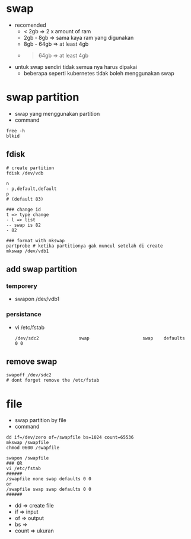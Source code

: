 # swap
- recomended
    - < 2gb => 2 x amount of ram
    - 2gb - 8gb => sama kaya ram yang digunakan
    - 8gb - 64gb => at least 4gb
    - > 64gb => at least 4gb
- untuk swap sendiri tidak semua nya harus dipakai
    - beberapa seperti kubernetes tidak boleh menggunakan swap

# swap partition
- swap yang menggunakan partition
- command
```
free -h
blkid
```

## fdisk
```
# create partition
fdisk /dev/vdb

n
- p,default,default
p
# (default 83)

### change id 
t => type change
- l => list
-- swap is 82
- 82

### format with mkswap
partprobe # ketika partitionya gak muncul setelah di create
mkswap /dev/vdb1
```

## add swap partition
### temporery
- swapon /dev/vdb1

### persistance
- vi /etc/fstab
  ```
  /dev/sdc2               swap                    swap    defaults        0 0
  ```

## remove swap
```
swapoff /dev/sdc2
# dont forget remove the /etc/fstab
```

# file
- swap partition by file
- command
```
dd if=/dev/zero of=/swapfile bs=1024 count=65536
mkswap /swapfile
chmod 0600 /swapfile

swapon /swapfile
### OR
vi /etc/fstab
######
/swapfile none swap defaults 0 0
or
/swapfile swap swap defaults 0 0
######
```

- dd => create file
- if => input
- of => output
- bs =>
- count => ukuran